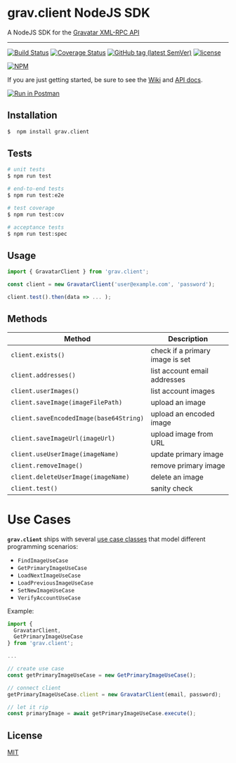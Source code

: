 # grav.client NodeJS SDK

 A NodeJS SDK for the [Gravatar XML-RPC API](https://en.gravatar.com/site/implement/xmlrpc)
 
 ---
 
[![Build Status](https://travis-ci.com/mrtillman/grav.client.svg?branch=master)](https://travis-ci.com/mrtillman/grav.client)
[![Coverage Status](https://coveralls.io/repos/github/mrtillman/grav.client/badge.svg?branch=master)](https://coveralls.io/github/mrtillman/grav.client?branch=master)
[![GitHub tag (latest SemVer)](https://img.shields.io/github/v/tag/mrtillman/grav.client?sort=semver)](https://github.com/mrtillman/grav.client/releases/tag/2.4.18)
[![license](https://img.shields.io/badge/license-MIT-blue.svg)](https://github.com/mrtillman/grav.client/blob/master/LICENSE.md)

[![NPM](https://nodei.co/npm/grav.client.png)](https://www.npmjs.com/package/grav.client)

If you are just getting started, be sure to see the [Wiki](https://github.com/mrtillman/grav.client/wiki) and [API docs](https://documenter.getpostman.com/view/1403721/Rztpr87i).

 [![Run in Postman](https://run.pstmn.io/button.svg)](https://app.getpostman.com/run-collection/e27a4edf756f4cbe80b5)

## Installation

```sh
$  npm install grav.client
```

## Tests

```bash
# unit tests
$ npm run test

# end-to-end tests
$ npm run test:e2e

# test coverage
$ npm run test:cov

# acceptance tests
$ npm run test:spec
```

## Usage

```javascript
import { GravatarClient } from 'grav.client';

const client = new GravatarClient('user@example.com', 'password');

client.test().then(data => ... );
 ```
 
## Methods
 
|Method     | Description  |
|-----------|--------------|
| `client.exists()` | check if a primary image is set |
| `client.addresses()` | list account email addresses |
| `client.userImages()` | list account images |
| `client.saveImage(imageFilePath)` | upload an image |
| `client.saveEncodedImage(base64String)` | upload an encoded image |
| `client.saveImageUrl(imageUrl)` | upload image from URL |
| `client.useUserImage(imageName)` | update primary image |
| `client.removeImage()` | remove primary image |
| `client.deleteUserImage(imageName)` | delete an image |
| `client.test()` | sanity check |


# Use Cases

**`grav.client`** ships with several [use case classes](https://github.com/mrtillman/grav.client/wiki/Use-Cases) that model different programming scenarios:

- `FindImageUseCase`
- `GetPrimaryImageUseCase`
- `LoadNextImageUseCase`
- `LoadPreviousImageUseCase`
- `SetNewImageUseCase`
- `VerifyAccountUseCase`

Example:

```js
import { 
  GravatarClient,
  GetPrimaryImageUseCase
} from 'grav.client';

...

// create use case
const getPrimaryImageUseCase = new GetPrimaryImageUseCase();

// connect client
getPrimaryImageUseCase.client = new GravatarClient(email, password);

// let it rip
const primaryImage = await getPrimaryImageUseCase.execute();
```

## License
[MIT](https://github.com/mrtillman/grav.client/blob/master/LICENSE.md)
